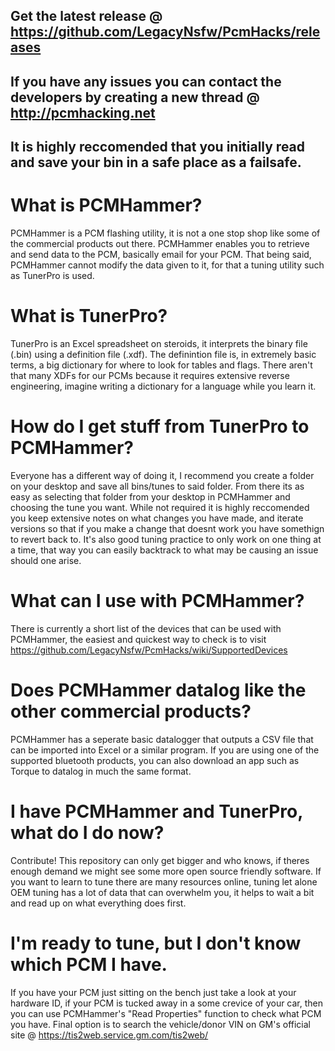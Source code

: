 ## Get the latest release @ https://github.com/LegacyNsfw/PcmHacks/releases
## If you have any issues you can contact the developers by creating a new thread @ http://pcmhacking.net
## It is highly reccomended that you initially read and save your bin in a safe place as a failsafe.
# What is PCMHammer?
PCMHammer is a PCM flashing utility, it is not a one stop shop like some of the commercial products out there. 
PCMHammer enables you to retrieve and send data to the PCM, basically email for your PCM. 
That being said, PCMHammer cannot modify the data given to it, for that a tuning utility such as TunerPro is used.
# What is TunerPro?
TunerPro is an Excel spreadsheet on steroids, it interprets the binary file (.bin) using a definition file (.xdf). 
The definintion file is, in extremely basic terms, a big dictionary for where to look for tables and flags. 
There aren't that many XDFs for our PCMs because it requires extensive reverse engineering, imagine writing a dictionary for a language while you learn it.
# How do I get stuff from TunerPro to PCMHammer?
Everyone has a different way of doing it, I recommend you create a folder on your desktop and save all bins/tunes to said folder. From there its as easy as selecting that folder from your desktop in PCMHammer and choosing the tune you want.
While not required it is highly reccomended you keep extensive notes on what changes you have made, and iterate versions so that if you make a change that doesnt work you have somethign to revert back to.
It's also good tuning practice to only work on one thing at a time, that way you can easily backtrack to what may be causing an issue should one arise.
# What can I use with PCMHammer?
There is currently a short list of the devices that can be used with PCMHammer, the easiest and quickest way to check is to visit https://github.com/LegacyNsfw/PcmHacks/wiki/SupportedDevices
# Does PCMHammer datalog like the other commercial products?
PCMHammer has a seperate basic datalogger that outputs a CSV file that can be imported into Excel or a similar program.
If you are using one of the supported bluetooth products, you can also download an app such as Torque to datalog in much the same format.
# I have PCMHammer and TunerPro, what do I do now?
Contribute! This repository can only get bigger and who knows, if theres enough demand we might see some more open source friendly software. 
If you want to learn to tune there are many resources online, tuning let alone OEM tuning has a lot of data that can overwhelm you, it helps to wait a bit and read up on what everything does first.
# I'm ready to tune, but I don't know which PCM I have.
If you have your PCM just sitting on the bench just take a look at your hardware ID, if your PCM is tucked away in a some crevice of your car, then you can use PCMHammer's "Read Properties" function to check what PCM you have.
Final option is to search the vehicle/donor VIN on GM's official site @ https://tis2web.service.gm.com/tis2web/
